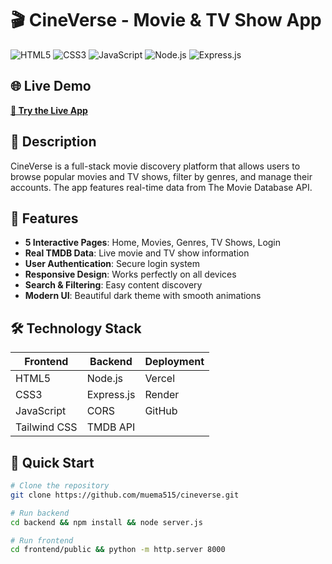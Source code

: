 # 🎬 CineVerse - Movie & TV Show App

![HTML5](https://img.shields.io/badge/HTML5-E34F26?style=for-the-badge&logo=html5&logoColor=white)
![CSS3](https://img.shields.io/badge/CSS3-1572B6?style=for-the-badge&logo=css3&logoColor=white)
![JavaScript](https://img.shields.io/badge/JavaScript-F7DF1E?style=for-the-badge&logo=javascript&logoColor=black)
![Node.js](https://img.shields.io/badge/Node.js-339933?style=for-the-badge&logo=nodedotjs&logoColor=white)
![Express.js](https://img.shields.io/badge/Express.js-000000?style=for-the-badge&logo=express&logoColor=white)

## 🌐 Live Demo
**[🚀 Try the Live App](https://cineverse.vercel.app)**

## 📖 Description
CineVerse is a full-stack movie discovery platform that allows users to browse popular movies and TV shows, filter by genres, and manage their accounts. The app features real-time data from The Movie Database API.

## 🎯 Features
- **5 Interactive Pages**: Home, Movies, Genres, TV Shows, Login
- **Real TMDB Data**: Live movie and TV show information
- **User Authentication**: Secure login system
- **Responsive Design**: Works perfectly on all devices
- **Search & Filtering**: Easy content discovery
- **Modern UI**: Beautiful dark theme with smooth animations

## 🛠️ Technology Stack
| Frontend | Backend | Deployment |
|----------|---------|------------|
| HTML5 | Node.js | Vercel |
| CSS3 | Express.js | Render |
| JavaScript | CORS | GitHub |
| Tailwind CSS | TMDB API | |

## 🚀 Quick Start
```bash
# Clone the repository
git clone https://github.com/muema515/cineverse.git

# Run backend
cd backend && npm install && node server.js

# Run frontend  
cd frontend/public && python -m http.server 8000   
 